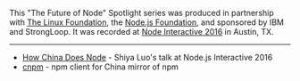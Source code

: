 This "The Future of Node" Spotlight series was produced in partnership with [The Linux Foundation](https://www.linuxfoundation.org/), the [Node.js Foundation](https://nodejs.org/en/foundation/), and sponsored by IBM and StrongLoop. It was recorded at [Node Interactive 2016](http://events.linuxfoundation.org/events/node-interactive) in Austin, TX.

---

- [How China Does Node](https://www.youtube.com/watch?v=HoiFhqzlOgo) - Shiya Luo's talk at Node.js Interactive 2016
- [cnpm](https://github.com/cnpm/cnpm) - npm client for China mirror of npm